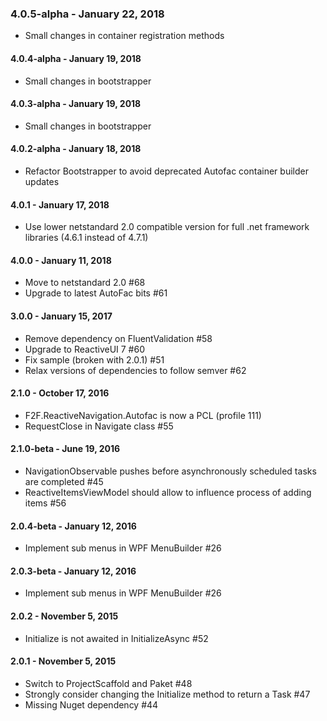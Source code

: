 ### 4.0.5-alpha - January 22, 2018
* Small changes in container registration methods

#### 4.0.4-alpha - January 19, 2018
* Small changes in bootstrapper

#### 4.0.3-alpha - January 19, 2018
* Small changes in bootstrapper

#### 4.0.2-alpha - January 18, 2018
* Refactor Bootstrapper to avoid deprecated Autofac container builder updates

#### 4.0.1 - January 17, 2018
* Use lower netstandard 2.0 compatible version for full .net framework libraries (4.6.1 instead of 4.7.1)

#### 4.0.0 - January 11, 2018
* Move to netstandard 2.0 #68
* Upgrade to latest AutoFac bits #61

#### 3.0.0 - January 15, 2017
* Remove dependency on FluentValidation #58
* Upgrade to ReactiveUI 7 #60
* Fix sample (broken with 2.0.1) #51
* Relax versions of dependencies to follow semver #62

#### 2.1.0 - October 17, 2016
* F2F.ReactiveNavigation.Autofac is now a PCL (profile 111)
* RequestClose in Navigate class #55

#### 2.1.0-beta - June 19, 2016
* NavigationObservable pushes before asynchronously scheduled tasks are completed #45
* ReactiveItemsViewModel should allow to influence process of adding items #56

#### 2.0.4-beta - January 12, 2016
* Implement sub menus in WPF MenuBuilder #26

#### 2.0.3-beta - January 12, 2016
* Implement sub menus in WPF MenuBuilder #26

#### 2.0.2 - November 5, 2015
* Initialize is not awaited in InitializeAsync #52

#### 2.0.1 - November 5, 2015
* Switch to ProjectScaffold and Paket #48
* Strongly consider changing the Initialize method to return a Task #47
* Missing Nuget dependency #44
